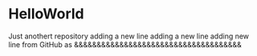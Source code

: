 # HelloWorld
Just anothert repository
adding a new line
adding a new line
adding new line from GitHub as &&&&&&&&&&&&&&&&&&&&&&&&&&&&&&&&&&&&&


